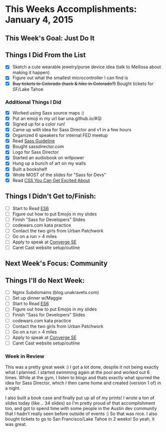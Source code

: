 # This Weeks Accomplishments: January 4, 2015

## This Week's Goal: Just Do It

## Things I Did From the List
- [x] Sketch a cute wearable jewelry/purse device idea (talk to Mellissa about making it happen)
- [x] Figure out what the smallest microcontroller I can find is
- [x] ~~Buy tickets to Colorado (hack & hike in Colorado?)~~ Bought tickets for SF/Lake Tahoe

### Additional Things I Did

- [x] Worked using Sass source maps :)
- [x] Put an emoji in my url bar una.github.io/#😜
- [x] Signed up for a color run!
- [x] Came up with idea for Sass Director and v1 in a few hours
- [x] Organized 6 speakers for internal FED meetup
- [x] Read [Sass Guideline](http://sass-guidelin.es/)
- [x] Bought sassdirector.com
- [x] Logo for Sass Director
- [x] Started an audiobook on willpower
- [x] Hung up a bunch of art on my walls
- [x] Built a bookshelf
- [x] Wrote MOST of the slides for "Sass for Devs"
- [x] Read [CSS You Can Get Excited About](http://www.webdesignerdepot.com/2015/01/css-you-can-get-excited-about-in-2015/?utm_source=CSS)

## Things I Didn't Get to/Finish:
- [ ] Start to Read [ES6](https://leanpub.com/understandinges6/read/)
- [ ] Figure out how to put Emojis in my slides
- [ ] Finish "Sass for Developers" Slides
- [ ] codewars.com kata practice
- [ ] Contact the two girls from Urban Patchwork
- [ ] Go on a run > 4 miles
- [ ] Apply to speak at [Converge SE](https://period3.wufoo.com/forms/convergese-2015-speakertalk-proposal/)
- [ ] Caret Cast website setup/outline

## Next Week's Focus: Community

## Things I'll do Next Week:

- [ ] Nginx Subdomains (blog.unakravets.com)
- [ ] Set up dinner w/Maggie
- [ ] Start to Read [ES6](https://leanpub.com/understandinges6/read/)
- [ ] Figure out how to put Emojis in my slides
- [ ] Finish "Sass for Developers" Slides
- [ ] codewars.com kata practice
- [ ] Contact the two girls from Urban Patchwork
- [ ] Go on a run > 4 miles
- [ ] Apply to speak at [Converge SE](https://period3.wufoo.com/forms/convergese-2015-speakertalk-proposal/)
- [ ] Caret Cast website setup/outline

### Week in Review

This was a pretty great week :) I got a lot done, despite it not being exactly what I planned. I started swimming again at the pool and worked out 6 times. While at the gym, I listen to blogs and thats exactly what spurred the idea for Sass Director, which I then came home and created (version 1 of) in a night.

I also built a book case and finally put up all of my prints! I wrote a ton of slides today (like... 34 slides) so I'm pretty proud of that accomplishment too, and got to spend time with some people in the Austin dev community that I hadn't really seen before outside of events :) So that was nice. I also bought tickets to go to San Francisco/Lake Tahoe in 2 weeks! So yeah, it was great.